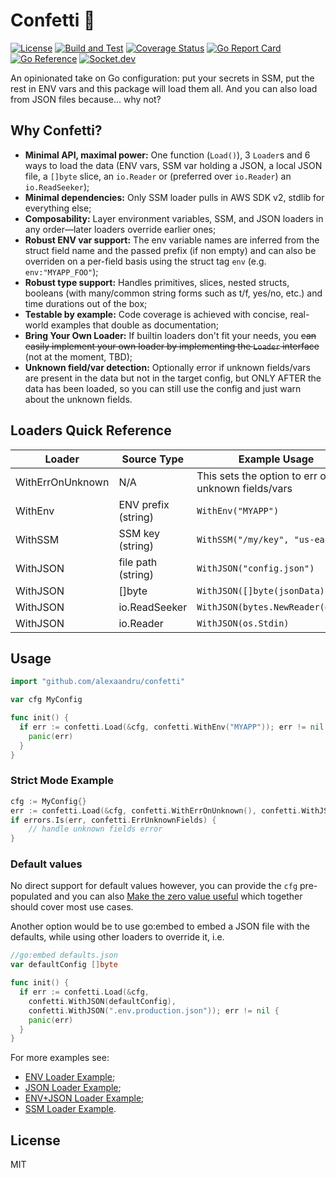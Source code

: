 # Confetti 🎊

[![License](https://img.shields.io/badge/License-MIT-blue.svg)](https://opensource.org/licenses/MIT)
[![Build and Test](https://github.com/alexaandru/confetti/actions/workflows/ci.yml/badge.svg)](https://github.com/alexaandru/confetti/actions/workflows/ci.yml)
[![Coverage Status](https://coveralls.io/repos/github/alexaandru/confetti/badge.svg)](https://coveralls.io/github/alexaandru/confetti)
[![Go Report Card](https://goreportcard.com/badge/github.com/alexaandru/confetti)](https://goreportcard.com/report/github.com/alexaandru/confetti)
[![Go Reference](https://pkg.go.dev/badge/github.com/alexaandru/confetti.svg)](https://pkg.go.dev/github.com/alexaandru/confetti)
[![Socket.dev](https://socket.dev/api/badge/go/package/github.com/alexaandru/confetti)](https://socket.dev/go/package/github.com/alexaandru/confetti)

An opinionated take on Go configuration: put your secrets in SSM, put the rest in ENV vars
and this package will load them all. And you can also load from JSON files because... why not?

## Why Confetti?

- **Minimal API, maximal power:** One function (`Load()`), 3 `Loader`s and 6 ways to load the data
  (ENV vars, SSM var holding a JSON, a local JSON file, a `[]byte` slice, an `io.Reader` or
  (preferred over `io.Reader`) an `io.ReadSeeker`);
- **Minimal dependencies:** Only SSM loader pulls in AWS SDK v2, stdlib for everything else;
- **Composability:** Layer environment variables, SSM, and JSON loaders in any order—later
  loaders override earlier ones;
- **Robust ENV var support:** The env variable names are inferred from the struct field name
  and the passed prefix (if non empty) and can also be overriden on a per-field basis using the
  struct tag `env` (e.g. `env:"MYAPP_FOO"`);
- **Robust type support:** Handles primitives, slices, nested structs, booleans (with many/common
  string forms such as t/f, yes/no, etc.) and time durations out of the box;
- **Testable by example:** Code coverage is achieved with concise, real-world examples that
  double as documentation;
- **Bring Your Own Loader:** If builtin loaders don't fit your needs, you ~~can easily implement
  your own loader by implementing the `Loader` interface~~ (not at the moment, TBD);
- **Unknown field/var detection:** Optionally error if unknown fields/vars are present in the data
  but not in the target config, but ONLY AFTER the data has been loaded, so you can
  still use the config and just warn about the unknown fields.

## Loaders Quick Reference

| Loader           | Source Type         | Example Usage                                      |
| ---------------- | ------------------- | -------------------------------------------------- |
| WithErrOnUnknown | N/A                 | This sets the option to err on unknown fields/vars |
| WithEnv          | ENV prefix (string) | `WithEnv("MYAPP")`                                 |
| WithSSM          | SSM key (string)    | `WithSSM("/my/key", "us-east-1")`                  |
| WithJSON         | file path (string)  | `WithJSON("config.json")`                          |
| WithJSON         | []byte              | `WithJSON([]byte(jsonData))`                       |
| WithJSON         | io.ReadSeeker       | `WithJSON(bytes.NewReader(data))`                  |
| WithJSON         | io.Reader           | `WithJSON(os.Stdin)`                               |

## Usage

```go
import "github.com/alexaandru/confetti"

var cfg MyConfig

func init() {
  if err := confetti.Load(&cfg, confetti.WithEnv("MYAPP")); err != nil {
    panic(err)
  }
}
```

### Strict Mode Example

```go
cfg := MyConfig{}
err := confetti.Load(&cfg, confetti.WithErrOnUnknown(), confetti.WithJSON("./config.json"))
if errors.Is(err, confetti.ErrUnknownFields) {
    // handle unknown fields error
}
```

### Default values

No direct support for default values however, you can provide the `cfg` pre-populated
and you can also [Make the zero value useful](https://www.youtube.com/watch?v=PAAkCSZUG1c&t=385s)
which together should cover most use cases.

Another option would be to use go:embed to embed a JSON file with the defaults,
while using other loaders to override it, i.e.

```go
//go:embed defaults.json
var defaultConfig []byte

func init() {
  if err := confetti.Load(&cfg,
    confetti.WithJSON(defaultConfig),
    confetti.WithJSON(".env.production.json")); err != nil {
    panic(err)
  }
}
```

For more examples see:

- [ENV Loader Example](example_env_test.go);
- [JSON Loader Example](example_json_test.go);
- [ENV+JSON Loader Example](example_both_test.go);
- [SSM Loader Example](example_ssm_test.go).

## License

MIT
